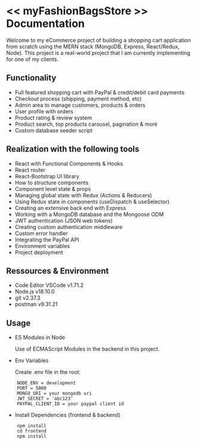# << myFashionBagsStore >> Documentation

Welcome to my eCommerce project of building a shopping cart application from scratch using the MERN stack (MongoDB, Express, React/Redux, Node). This project is a real-world project that I am currently implementing for one of my clients.

## Functionality
- Full featured shopping cart with PayPal & credit/debit card payments
- Checkout process (shipping, payment method, etc)
- Admin area to manage customers, products & orders
- User profile with orders
- Product rating & review system
- Product search, top products carousel, pagination & more
- Custom database seeder script

## Realization with the following tools
- React with Functional Components & Hooks
- React router
- React-Bootstrap UI library
- How to structure components
- Component level state & props
- Managing global state with Redux (Actions & Reducers)
- Using Redux state in components (useDispatch & useSelector)
- Creating an extensive back end with Express
- Working with a MongoDB database and the Mongoose ODM
- JWT authentication (JSON web tokens)
- Creating custom authentication middleware
- Custom error handler
- Integrating the PayPal API
- Environment variables
- Project deployment

## Ressources & Environment
- Code Editor VSCode v1.71.2
- Node.js v18.10.0
- git v2.37.3
- postman v9.31.21

## Usage
- ES Modules in Node

  Use of ECMAScript Modules in the backend in this project.

- Env Variables

  Create .env file in the root:
```
    NODE_ENV = development
    PORT = 5000
    MONGO_URI = your mongodb uri
    JWT_SECRET = 'abc123'
    PAYPAL_CLIENT_ID = your paypal client id
```
- Install Dependencies (frontend & backend)
```
    npm install
    cd frontend
    npm install
```
